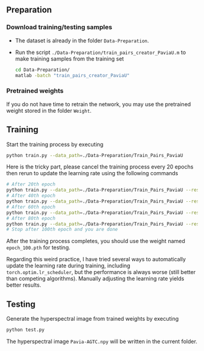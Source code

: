 ## Preparation
### Download training/testing samples
- The dataset is already in the folder `Data-Preparation`.

- Run the script `./Data-Preparation/train_pairs_creator_PaviaU.m` to make training samples from the training set
  ```bash
  cd Data-Preparation/
  matlab -batch "train_pairs_creator_PaviaU"
  ```

### Pretrained weights
If you do not have time to retrain the network, you may use the pretrained weight stored in the folder `Weight`.

## Training
Start the training process by executing
```bash
python train.py --data_path=./Data-Preparation/Train_Pairs_PaviaU
```
Here is the tricky part, please cancel the training process every 20 epochs then rerun to update the learning rate using the following commands
```bash
# After 20th epoch
python train.py --data_path=./Data-Preparation/Train_Pairs_PaviaU --resume=./checkpoints/epoch_20.pth --set_lr=1e-6
# After 40th epoch
python train.py --data_path=./Data-Preparation/Train_Pairs_PaviaU --resume=./checkpoints/epoch_40.pth --set_lr=1e-7
# After 60th epoch
python train.py --data_path=./Data-Preparation/Train_Pairs_PaviaU --resume=./checkpoints/epoch_60.pth --set_lr=1e-8
# After 80th epoch
python train.py --data_path=./Data-Preparation/Train_Pairs_PaviaU --resume=./checkpoints/epoch_80.pth --set_lr=1e-9
# Stop after 100th epoch and you are done
```
After the training process completes, you should use the weight named `epoch_100.pth` for testing.

Regarding this weird practice, I have tried several ways to automatically update the learning rate during training, including `torch.optim.lr_scheduler`, but the performance is always worse (still better than competing algorithms). Manually adjusting the learning rate yields better results. 

## Testing
Generate the hyperspectral image from trained weights by executing
```bash
python test.py
```
The hyperspectral image `Pavia-AGTC.npy` will be written in the current folder.
